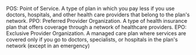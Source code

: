 POS: Point of Service. A type of plan in which you pay less if you use doctors, hospitals, and other health care providers that belong to the plan's network.
PPO: Preferred Provider Organization. A type of health insurance plan that offers coverage through a network of healthcare providers.
EPO: Exclusive Provider Organization. A managed care plan where services are covered only if you go to doctors, specialists, or hospitals in the plan's network (except in an emergency)

